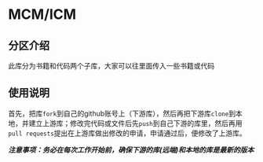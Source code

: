 # MCM/ICM
## 分区介绍
此库分为书籍和代码两个子库，大家可以往里面传入一些书籍或代码
## 使用说明
首先，把库`fork`到自己的github账号上（下游库），然后再把下游库`clone`到本地，并建立上游库；修改完代码或文件后先`push`到自己下游的库里，然后再用`pull requests`提出在上游库做出修改的申请，申请通过后，便修改了上游库。
  
***注意事项：务必在每次工作开始前，确保下游的库(远端)和本地的库是最新的版本***
